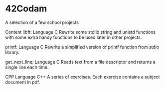 # 42Codam
A selection of a few school projects

Content
libft:
Language C
Rewrite some stdlib string and unistd functions with some extra handy functions to be used later in other projects.

printf: 
Language C
Rewrite a simplified version of printf function from stdio library.

get_next_line:
Language C
Reads text from a file descriptor and returns a single line each time.

CPP
Language C++
A series of exercises.
Each exercise contains a subject document in pdf.
